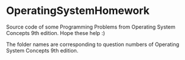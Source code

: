 # OperatingSystemHomework
Source code of some Programming Problems from Operating System Concepts 9th edition.
Hope these help :)

The folder names are corresponding to question numbers of Operating System Concepts 9th edition.
